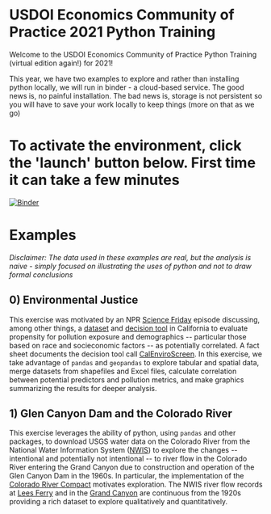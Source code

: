 # USDOI Economics Community of Practice 2021 Python Training

Welcome to the USDOI Economics Community of Practice Python Training (virtual edition again!)  for 2021!

This year, we have two examples to explore and rather than installing python locally, we will run in binder - a cloud-based service. The good news is, no painful installation. The bad news is, storage is not persistent so you will have to save your work locally to keep things (more on that as we go)

# To activate the environment, click the 'launch' button below. First time it can take a few minutes
[![Binder](https://mybinder.org/badge_logo.svg)](https://mybinder.org/v2/gh/mnfienen/doi_econ_2021/main?urlpath=lab)

# Examples
_Disclaimer: The data used in these examples are real, but the analysis is naive - simply focused on illustrating the uses of python and not to draw formal conclusions_

## 0) Environmental Justice
This exercise was motivated by an NPR [Science Friday](https://www.sciencefriday.com/educational-resources/environmental-justice-evaluating-zip-codes-and-pollution-burdens/) episode discussing, among other things, a [dataset](https://oehha.ca.gov/calenviroscreen) and [decision tool](https://oehha.ca.gov/calenviroscreen/report/calenviroscreen-30) in California to evaluate propensity for pollution exposure and demographics -- particular those based on race and socieconomic factors -- as potentially correlated. A fact sheet documents the decision tool call [CalEnviroScreen](https://oehha.ca.gov/media/downloads/calenviroscreen/fact-sheet/ces30factsheetfinal.pdf). In this exercise, we take advantage of `pandas` and `geopandas` to explore tabular and spatial data, merge datasets from shapefiles and Excel files, calculate correlation between potential predictors and pollution metrics, and make graphics summarizing the results for deeper analysis.

## 1) Glen Canyon Dam and the Colorado River
This exercise leverages the ability of python, using `pandas` and other packages, to download USGS water data on the Colorado River from the National Water Information System ([NWIS](https://waterdata.usgs.gov/nwis?)) to explore the changes -- intentional and potentially not intentional -- to river flow in the Colorado River entering the Grand Canyon due to construction and operation of the Glen Canyon Dam in the 1960s. In particular, the implementation of the [Colorado River Compact](https://en.wikipedia.org/wiki/Colorado_River_Compact) motivates exploration. The NWIS river flow records at [Lees Ferry](https://waterdata.usgs.gov/usa/nwis/uv?09380000) and in the [Grand Canyon](https://waterdata.usgs.gov/usa/nwis/uv?site_no=09402500) are continuous from the 1920s providing a rich dataset to explore qualitatively and quantitatively.